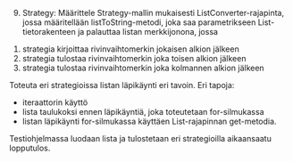 9.	Strategy: Määrittele  Strategy-mallin mukaisesti ListConverter-rajapinta, jossa määritellään listToString-metodi, joka saa parametrikseen List-tietorakenteen ja palauttaa listan merkkijonona, jossa 

1) strategia kirjoittaa rivinvaihtomerkin jokaisen alkion jälkeen 
2) strategia tulostaa rivinvaihtomerkin joka toisen alkion jälkeen
3) strategia tulostaa rivinvaihtomerkin joka kolmannen alkion jälkeen

Toteuta eri strategioissa listan läpikäynti eri tavoin. 
Eri tapoja:
- iteraattorin käyttö 
- lista taulukoksi ennen läpikäyntiä, joka toteutetaan for-silmukassa
- listan läpikäynti for-silmukassa käyttäen List-rajapinnan get-metodia.

Testiohjelmassa luodaan lista ja tulostetaan eri strategioilla aikaansaatu lopputulos. 